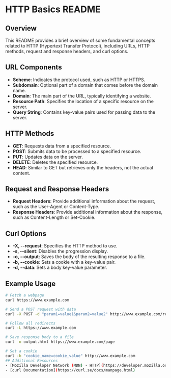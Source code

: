 # HTTP Basics README

## Overview
This README provides a brief overview of some fundamental concepts related to HTTP (Hypertext Transfer Protocol), including URLs, HTTP methods, request and response headers, and curl options.

## URL Components
- **Scheme**: Indicates the protocol used, such as HTTP or HTTPS.
- **Subdomain**: Optional part of a domain that comes before the domain name.
- **Domain**: The main part of the URL, typically identifying a website.
- **Resource Path**: Specifies the location of a specific resource on the server.
- **Query String**: Contains key-value pairs used for passing data to the server.

## HTTP Methods
- **GET**: Requests data from a specified resource.
- **POST**: Submits data to be processed to a specified resource.
- **PUT**: Updates data on the server.
- **DELETE**: Deletes the specified resource.
- **HEAD**: Similar to GET but retrieves only the headers, not the actual content.

## Request and Response Headers
- **Request Headers**: Provide additional information about the request, such as the User-Agent or Content-Type.
- **Response Headers**: Provide additional information about the response, such as Content-Length or Set-Cookie.

## Curl Options
- **-X, --request**: Specifies the HTTP method to use.
- **-s, --silent**: Disables the progression display.
- **-o, --output**: Saves the body of the resulting response to a file.
- **-b, --cookie**: Sets a cookie with a key-value pair.
- **-d, --data**: Sets a body key-value parameter.

## Example Usage
```bash
# Fetch a webpage
curl https://www.example.com

# Send a POST request with data
curl -X POST -d "param1=value1&param2=value2" http://www.example.com/resource

# Follow all redirects
curl -L https://www.example.com

# Save response body to a file
curl -o output.html https://www.example.com/page

# Set a cookie
curl -b "cookie_name=cookie_value" http://www.example.com
## Additional Resources
- [Mozilla Developer Network (MDN) - HTTP](https://developer.mozilla.org/en-US/docs/Web/HTTP)
- [curl Documentation](https://curl.se/docs/manpage.html)

